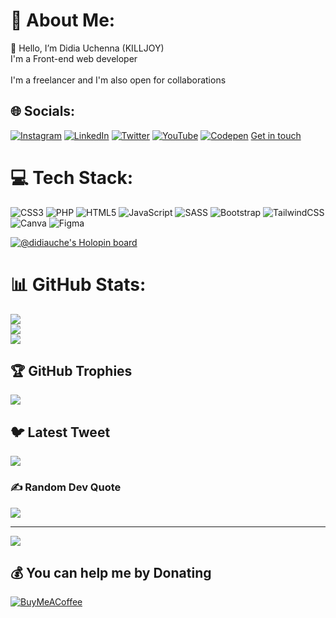# 💫 About Me:
👋 Hello, I’m Didia Uchenna (KILLJOY)<br>I'm a Front-end web developer<br><br>I'm a freelancer and I'm also open for collaborations


## 🌐 Socials:
[![Instagram](https://img.shields.io/badge/Instagram-%23E4405F.svg?logo=Instagram&logoColor=white)](https://instagram.com/didia.dev) [![LinkedIn](https://img.shields.io/badge/LinkedIn-%230077B5.svg?logo=linkedin&logoColor=white)](https://linkedin.com/in/didiauche) [![Twitter](https://img.shields.io/badge/Twitter-%231DA1F2.svg?logo=Twitter&logoColor=white)](https://twitter.com/didiauche) [![YouTube](https://img.shields.io/badge/YouTube-%23FF0000.svg?logo=YouTube&logoColor=white)](https://youtube.com/@didiauche) [![Codepen](https://img.shields.io/badge/Codepen-000000?style=for-the-badge&logo=codepen&logoColor=white)](https://codepen.io/KILLJOY360) 
 [Get in touch](https://linktr.ee/didiauche)

# 💻 Tech Stack:
![CSS3](https://img.shields.io/badge/css3-%231572B6.svg?style=for-the-badge&logo=css3&logoColor=white) ![PHP](https://img.shields.io/badge/php-%23777BB4.svg?style=for-the-badge&logo=php&logoColor=white) ![HTML5](https://img.shields.io/badge/html5-%23E34F26.svg?style=for-the-badge&logo=html5&logoColor=white) ![JavaScript](https://img.shields.io/badge/javascript-%23323330.svg?style=for-the-badge&logo=javascript&logoColor=%23F7DF1E) ![SASS](https://img.shields.io/badge/SASS-hotpink.svg?style=for-the-badge&logo=SASS&logoColor=white) ![Bootstrap](https://img.shields.io/badge/bootstrap-%23563D7C.svg?style=for-the-badge&logo=bootstrap&logoColor=white) ![TailwindCSS](https://img.shields.io/badge/tailwindcss-%2338B2AC.svg?style=for-the-badge&logo=tailwind-css&logoColor=white) ![Canva](https://img.shields.io/badge/Canva-%2300C4CC.svg?style=for-the-badge&logo=Canva&logoColor=white) 	![Figma](https://img.shields.io/badge/figma-%23F24E1E.svg?style=for-the-badge&logo=figma&logoColor=white)

[![@didiauche's Holopin board](https://holopin.me/didiauche)](https://holopin.io/@didiauche)


# 📊 GitHub Stats:
![](https://github-readme-stats.vercel.app/api?username=D-KILLJOY&theme=dark&hide_border=false&include_all_commits=false&count_private=false)<br/>
![](https://github-readme-streak-stats.herokuapp.com/?user=D-KILLJOY&theme=dark&hide_border=false)<br/>
![](https://github-readme-stats.vercel.app/api/top-langs/?username=D-KILLJOY&theme=dark&hide_border=false&include_all_commits=false&count_private=false&layout=compact)

## 🏆 GitHub Trophies
![](https://github-profile-trophy.vercel.app/?username=D-KILLJOY&theme=flat&no-frame=false&no-bg=true&margin-w=4)

## 🐦 Latest Tweet
[![](https://gtce.itsvg.in/api?username=didiauche)](https://github.com/VishwaGauravIn/github-twitter-card-embed)

### ✍️ Random Dev Quote
![](https://quotes-github-readme.vercel.app/api?type=horizontal&theme=light)

---
[![](https://visitcount.itsvg.in/api?id=D-KILLJOY&icon=0&color=1)](https://visitcount.itsvg.in)

  ## 💰 You can help me by Donating
  [![BuyMeACoffee](https://img.shields.io/badge/Buy%20Me%20a%20Coffee-ffdd00?style=for-the-badge&logo=buy-me-a-coffee&logoColor=black)](https://buymeacoffee.com/didiauche) 

  
<!-- Proudly created with GPRM ( https://gprm.itsvg.in ) -->




<!---
D-KILLJOY/D-KILLJOY is a ✨ special ✨ repository because its `README.md` (this file) appears on your GitHub profile.
You can click the Preview link to take a look at your changes.
--->
